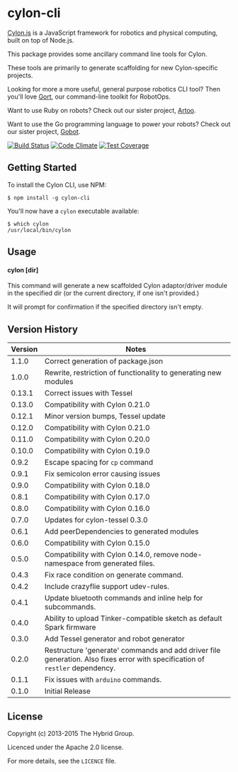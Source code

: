 # cylon-cli

[Cylon.js](http://cylonjs.com) is a JavaScript framework for robotics and physical computing, built on top of Node.js.

This package provides some ancillary command line tools for Cylon.

These tools are primarily to generate scaffolding for new Cylon-specific projects.

Looking for more a more useful, general purpose robotics CLI tool?
Then you'll love [Gort](http://gort.io), our command-line toolkit for RobotOps.

Want to use Ruby on robots?
Check out our sister project, [Artoo](http://artoo.io).

Want to use the Go programming language to power your robots?
Check out our sister project, [Gobot](http://gobot.io).

[![Build Status](https://secure.travis-ci.org/hybridgroup/cylon-cli.png?branch=master)](http://travis-ci.org/hybridgroup/cylon-cli) [![Code Climate](https://codeclimate.com/github/hybridgroup/cylon-cli/badges/gpa.svg)](https://codeclimate.com/github/hybridgroup/cylon-cli) [![Test Coverage](https://codeclimate.com/github/hybridgroup/cylon-cli/badges/coverage.svg)](https://codeclimate.com/github/hybridgroup/cylon-cli)

## Getting Started

To install the Cylon CLI, use NPM:

    $ npm install -g cylon-cli

You'll now have a `cylon` executable available:

    $ which cylon
    /usr/local/bin/cylon

## Usage

#### cylon [dir]

This command will generate a new scaffolded Cylon adaptor/driver module in the specified dir (or the current directory, if one isn't provided.)

It will prompt for confirmation if the specified directory isn't empty.

## Version History

Version | Notes
------- | -----
1.1.0   | Correct generation of package.json
1.0.0   | Rewrite, restriction of functionality to generating new modules
0.13.1  | Correct issues with Tessel
0.13.0  | Compatibility with Cylon 0.21.0
0.12.1  | Minor version bumps, Tessel update
0.12.0  | Compatibility with Cylon 0.21.0
0.11.0  | Compatibility with Cylon 0.20.0
0.10.0  | Compatibility with Cylon 0.19.0
0.9.2   | Escape spacing for `cp` command
0.9.1   | Fix semicolon error causing issues
0.9.0   | Compatibility with Cylon 0.18.0
0.8.1   | Compatibility with Cylon 0.17.0
0.8.0   | Compatibility with Cylon 0.16.0
0.7.0   | Updates for cylon-tessel 0.3.0
0.6.1   | Add peerDependencies to generated modules
0.6.0   | Compatibility with Cylon 0.15.0
0.5.0   | Compatibility with Cylon 0.14.0, remove node-namespace from generated files.
0.4.3   | Fix race condition on generate command.
0.4.2   | Include crazyflie support udev-rules.
0.4.1   | Update bluetooth commands and inline help for subcommands.
0.4.0   | Ability to upload Tinker-compatible sketch as default Spark firmware
0.3.0   | Add Tessel generator and robot generator
0.2.0   | Restructure 'generate' commands and add driver file generation. Also fixes error with specification of `restler` dependency.
0.1.1   | Fix issues with `arduino` commands.
0.1.0   | Initial Release

## License

Copyright (c) 2013-2015 The Hybrid Group.

Licenced under the Apache 2.0 license.

For more details, see the `LICENCE` file.
